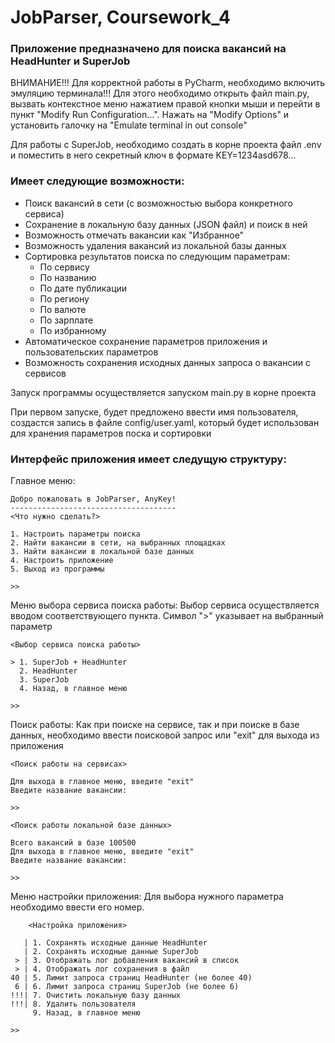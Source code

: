 # JobParser, Coursework_4

### Приложение предназначено для поиска вакансий на HeadHunter и SuperJob

ВНИМАНИЕ!!! Для корректной работы в PyCharm, необходимо включить эмуляцию терминала!!!
Для этого необходимо открыть файл main.py, вызвать контекстное меню нажатием правой кнопки мыши
и перейти в пункт "Modify Run Configuration...". Нажать на "Modify Options" и установить галочку на 
"Emulate terminal in out console"

Для работы с SuperJob, необходимо создать в корне проекта файл .env и поместить в него секретный ключ
в формате KEY=1234asd678...

### Имеет следующие возможности:
- Поиск вакансий в сети (с возможностью выбора конкретного сервиса)
- Сохранение в локальную базу данных (JSON файл) и поиск в ней
- Возможность отмечать вакансии как "Избранное"
- Возможность удаления вакансий из локальной базы данных
- Сортировка результатов поиска по следующим параметрам:
  - По сервису
  - По названию
  - По дате публикации
  - По региону
  - По валюте
  - По зарплате
  - По избранному
- Автоматическое сохранение параметров приложения и пользовательских параметров
- Возможность сохранения исходных данных запроса о вакансии с сервисов

Запуск программы осуществляется запуском main.py в корне проекта

При первом запуске, будет предложено ввести имя пользователя, создастся запись
в файле config/user.yaml, который будет использован для хранения параметров поска и сортировки

### Интерфейс приложения имеет следущую структуру:
Главное меню:
```
Добро пожаловать в JobParser, AnyKey!
-------------------------------------
<Что нужно сделать?>

1. Настроить параметры поиска
2. Найти вакансии в сети, на выбранных площадках
3. Найти вакансии в локальной базе данных
4. Настроить приложение
5. Выход из программы

>>
```

Меню выбора сервиса поиска работы:
Выбор сервиса осуществляется вводом соответствующего пункта.
Символ ">" указывает на выбранный параметр
```
<Выбор сервиса поиска работы>

> 1. SuperJob + HeadHunter
  2. HeadHunter
  3. SuperJob
  4. Назад, в главное меню

>> 
```

Поиск работы:
Как при поиске на сервисе, так и при поиске в базе данных, необходимо ввести
поисковой запрос или "exit" для выхода из приложения
```
<Поиск работы на сервисах>

Для выхода в главное меню, введите "exit"
Введите название вакансии:

>> 
```
```
<Поиск работы локальной базе данных>

Всего вакансий в базе 100500
Для выхода в главное меню, введите "exit"
Введите название вакансии:

>> 

```
Меню настройки приложения:
Для выбора нужного параметра необходимо ввести его номер.
```
    <Настройка приложения>

   | 1. Сохранять исходные данные HeadHunter
   | 2. Сохранять исходные данные SuperJob
 > | 3. Отображать лог добавления вакансий в список
 > | 4. Отображать лог сохранения в файл
40 | 5. Лимит запроса страниц HeadHunter (не более 40)
 6 | 6. Лимит запроса страниц SuperJob (не более 6)
!!!| 7. Очистить локальную базу данных
!!!| 8. Удалить пользователя
     9. Назад, в главное меню

>> 
```


